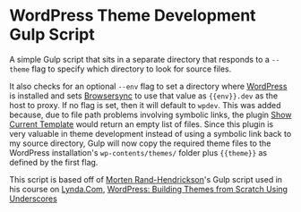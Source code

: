 #  WordPress Theme Development Gulp Script

A simple Gulp script that sits in a separate directory that responds to a `--theme` flag to specify which directory to look for source files.

It also checks for an optional `--env` flag to set a directory where [WordPress](https://www.wordpress.org) is installed and sets [Browsersync](https://www.browsersync.io/) to use that value as `{{env}}.dev` as the host to proxy. If no flag is set, then it will default to `wpdev`. This was added because, due to file path problems involving symbolic links, the plugin [Show Current Template](https://wordpress.org/plugins/show-current-template/) would return an empty list of files. Since this plugin is very valuable in theme development instead of using a symbolic link back to my source directory, Gulp will now copy the required theme files to the WordPress installation's `wp-contents/themes/` folder plus `{{theme}}` as defined by the first flag.

This script is based off of [Morten Rand-Hendrickson](http://mor10.com/)'s Gulp script used in his course on [Lynda.Com](https://www.lynda.com), [WordPress: Building Themes from Scratch Using Underscores](https://www.lynda.com/WordPress-tutorials/WordPress-Building-Themes-from-Scratch-Using-Underscores/491704-2.html)